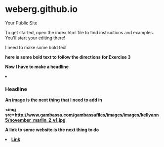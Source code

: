 weberg.github.io
=====================

Your Public Site

To get started, open the index.html file to find instructions and examples. You'll start your editing there!

I need to make some bold text

<b>here is some bold text to follow the directions for Exercise 3<b>

Now I have to make a headline

<li> <h3>Headline</h3></li>

An image is the next thing that I need to add in


<img src=http://www.gambassa.com/gambassafiles/images/images/kellyann5/november_marlin_2_v1.jpg</li>


A link to some website is the next thing to do

<li><a href=http://www.coastal.edu/>Link</a>
